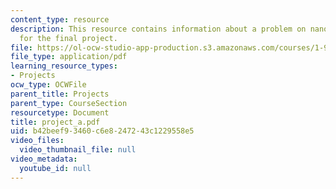 ```yaml
---
content_type: resource
description: This resource contains information about a problem on nanowire mechanics
  for the final project.
file: https://ol-ocw-studio-app-production.s3.amazonaws.com/courses/1-978-from-nano-to-macro-introduction-to-atomistic-modeling-techniques-january-iap-2007/b42beef93460c6e8247243c1229558e5_project_a.pdf
file_type: application/pdf
learning_resource_types:
- Projects
ocw_type: OCWFile
parent_title: Projects
parent_type: CourseSection
resourcetype: Document
title: project_a.pdf
uid: b42beef9-3460-c6e8-2472-43c1229558e5
video_files:
  video_thumbnail_file: null
video_metadata:
  youtube_id: null
---
```

